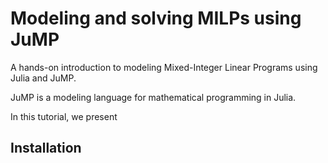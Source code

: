 # Modeling and solving MILPs using JuMP

A hands-on introduction to modeling Mixed-Integer Linear Programs using Julia and JuMP.

JuMP is a modeling language for mathematical programming in Julia.

In this tutorial, we present 

## Installation

## 